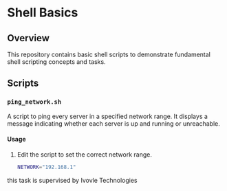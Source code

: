 # Shell Basics

## Overview

This repository contains basic shell scripts to demonstrate fundamental shell scripting concepts and tasks.

## Scripts

### `ping_network.sh`

A script to ping every server in a specified network range. It displays a message indicating whether each server is up and running or unreachable.

#### Usage

1. Edit the script to set the correct network range.
   ```bash
   NETWORK="192.168.1"
this task is supervised by Ivovle Technologies
